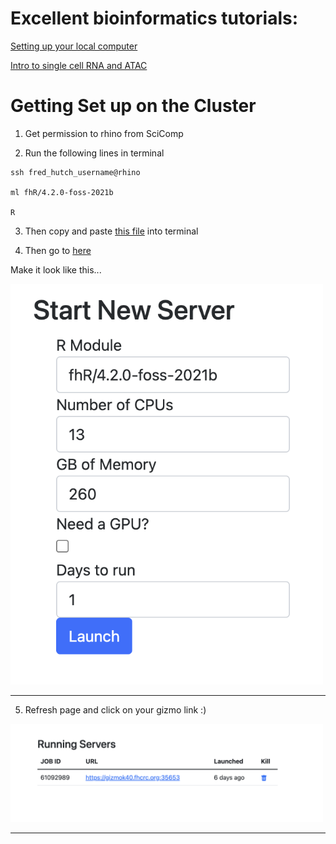 # Excellent bioinformatics tutorials:

[Setting up your local computer](http://sfurlan.com/wp/)

[Intro to single cell RNA and ATAC](https://bookdown.org/ytliu13207/SingleCellMultiOmicsDataAnalysis/monocle2.html#load-seurat-obj)





# Getting Set up on the Cluster

1. Get permission to rhino from SciComp

2. Run the following lines in terminal

```
ssh fred_hutch_username@rhino

ml fhR/4.2.0-foss-2021b

R
```

3. Then copy and paste <a href="SetUp/SetUP.R">this file</a> into terminal

4. Then go to [here](https://rstudio-launcher.fredhutch.org/)

Make it look like this...

<p align="left"><img src="SetUp/launch.png" alt="" width="500"></a></p>
<hr>

5. Refresh page and click on your gizmo link :)

<p align="left"><img src="SetUp/Screen Shot 2022-06-28 at 11.23.26 AM.png" alt="" width="500"></a></p>
<hr>
